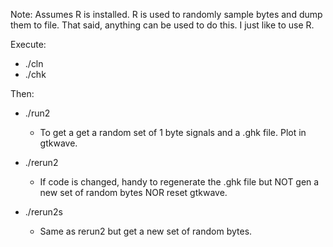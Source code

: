 Note: Assumes R is installed. R is used to randomly sample bytes and
dump them to file. That said, anything can be used to do this. I just
like to use R.

Execute:

* ./cln
* ./chk

Then:

* ./run2
   * To get a get a random set of 1 byte signals and a .ghk file.  Plot in gtkwave.

* ./rerun2
   * If code is changed, handy to regenerate the .ghk file but NOT gen
      a new set of random bytes NOR reset gtkwave.
   
* ./rerun2s
   * Same as rerun2 but get a new set of random bytes.
